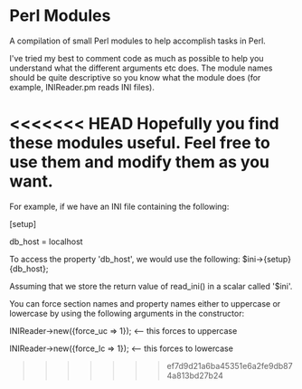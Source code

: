 # Perl Modules 
A compilation of small Perl modules to help accomplish tasks in Perl.

I've tried my best to comment code as much as possible to help you understand what the different arguments etc does. The module names should be quite descriptive so you know what the module does (for example, INIReader.pm reads INI files).

<<<<<<< HEAD
Hopefully you find these modules useful. Feel free to use them and modify them as you want.
=======
For example, if we have an INI file containing the following:

[setup]

db_host = localhost

To access the property 'db_host', we would use the following:
$ini->{setup}{db_host};

Assuming that we store the return value of read_ini() in a scalar called '$ini'.

You can force section names and property names either to uppercase or lowercase by using the following arguments in the constructor:

INIReader->new({force_uc => 1}); <-- this forces to uppercase

INIReader->new({force_lc => 1}); <-- this forces to lowercase
>>>>>>> ef7d9d21a6ba45351e6a2fe9db874a813bd27b24
